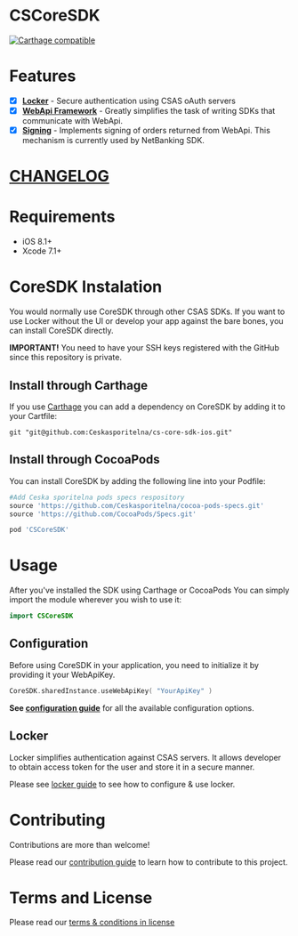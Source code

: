 # CSCoreSDK

[![Carthage compatible](https://img.shields.io/badge/Carthage-compatible-4BC51D.svg?style=flat)](https://github.com/Carthage/Carthage)

# Features

- [x] **[Locker](./docs/locker.md)** - Secure authentication using CSAS oAuth servers
- [x] **[WebApi Framework](./docs/webapi-howto.md)** - Greatly simplifies the task of writing SDKs that communicate with WebApi.
- [x] **[Signing](./docs/signing.md)** - Implements signing of orders returned from WebApi. This mechanism is currently used by NetBanking SDK.

# [CHANGELOG](CHANGELOG.md)

# Requirements

- iOS 8.1+
- Xcode 7.1+

# CoreSDK Instalation

You would normally use CoreSDK through other CSAS SDKs. If you want to use Locker without the UI or develop your app against the bare bones, you can install CoreSDK directly.

**IMPORTANT!** You need to have your SSH keys registered with the GitHub since this repository is private.

## Install through Carthage

If you use [Carthage](https://github.com/Carthage/Carthage) you can add a dependency on CoreSDK by adding it to your Cartfile:

```
git "git@github.com:Ceskasporitelna/cs-core-sdk-ios.git"
```

## Install through CocoaPods

You can install CoreSDK by adding the following line into your Podfile:

```ruby
#Add Ceska sporitelna pods specs respository
source 'https://github.com/Ceskasporitelna/cocoa-pods-specs.git'
source 'https://github.com/CocoaPods/Specs.git'

pod 'CSCoreSDK'
```

# Usage

After you've installed the SDK using Carthage or CocoaPods You can simply import the module wherever you wish to use it:

```swift
import CSCoreSDK
```

## Configuration

Before using CoreSDK in your application, you need to initialize it by providing it your WebApiKey.

```swift
CoreSDK.sharedInstance.useWebApiKey( "YourApiKey" )
```

**See [configuration guide](docs/configuration.md)** for all the available configuration options.

## Locker

Locker simplifies authentication against CSAS servers. It allows developer to obtain access token for the user and store it in a secure manner.

Please see [locker guide](./docs/locker.md) to see how to configure & use locker.

# Contributing

Contributions are more than welcome!

Please read our [contribution guide](CONTRIBUTING.md) to learn how to contribute to this project.

# Terms and License

Please read our [terms & conditions in license](LICENSE.md)
